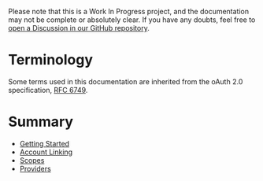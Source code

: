Please note that this is a Work In Progress project, and the documentation may not be complete or absolutely clear. If you have any doubts, feel free to [open a Discussion in our GitHub repository](https://github.com/NathanPB/reauth/discussions).

# Terminology

Some terms used in this documentation are inherited from the oAuth 2.0 specification, [RFC 6749](https://tools.ietf.org/html/rfc6749#section-1).

# Summary

- [Getting Started](getting-started.md)
- [Account Linking](account-linking.md)
- [Scopes](scopes.md)
- [Providers](providers.md)
